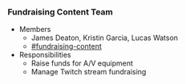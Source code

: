 ### Fundraising Content Team
* Members
  * James Deaton, Kristin Garcia, Lucas Watson
  * [#fundraising-content](https://techlahoma.slack.com/messages/fundraising-content)
* Responsibilities
  * Raise funds for A/V equipment
  * Manage Twitch stream fundraising